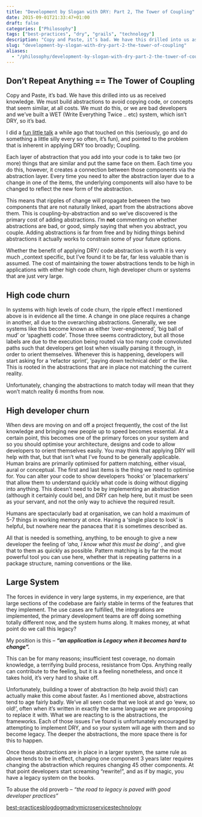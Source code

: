 ```yaml
---
title: "Development by Slogan with DRY: Part 2, The Tower of Coupling"
date: 2015-09-01T21:33:47+01:00
draft: false
categories: ["Philosophy"]
tags: ["best-practices", "dry", "grails", "technology"]
description: "Copy and Paste, it’s bad. We have this drilled into us as received knowledge. We must build abstractions to avoid copying code, or concepts that seem similar, a..."
slug: "development-by-slogan-with-dry-part-2-the-tower-of-coupling"
aliases:
  - "/philosophy/development-by-slogan-with-dry-part-2-the-tower-of-coupling/"
---
```


## Don’t Repeat Anything == The Tower of Coupling

Copy and Paste, it’s bad. We have this drilled into us as received knowledge. We must build abstractions to avoid copying code, or concepts that seem similar, at all costs. We must do this, or we are bad developers and we’ve built a WET (Write Everything Twice .. etc) system, which isn’t DRY, so it’s bad.

I did a [fun little talk](https://skillsmatter.com/skillscasts/4278-development-in-the-large-musings-on-maintaining-a-healthy-codebase-over-the-years) a while ago that touched on this (seriously, go and do something a little silly every so often, it’s fun), and pointed to the problem that is inherent in applying DRY too broadly; Coupling.

Each layer of abstraction that you add into your code is to take two (or more) things that are similar and put the same face on them. Each time you do this, however, it creates a connection between those components via the abstraction layer. Every time you need to alter the abstraction layer due to a change in one of the items, the underlying components will also have to be changed to reflect the new form of the abstraction.

This means that ripples of change will propagate between the two components that are not naturally linked, apart from the abstractions above them. This is coupling-by-abstraction and so we’ve discovered is the primary cost of adding abstractions. I’m **not** commenting on whether abstractions are bad, or good, simply saying that when you abstract, you couple. Adding abstractions is far from free and by hiding things behind abstractions it actually works to constrain some of your future options.

Whether the benefit of applying DRY/ code abstraction is worth it is very much _context specific, but I’ve found it to be far, far less valuable than is assumed. The cost of maintaining the tower abstractions tends to be high in applications with either high code churn, high developer churn or systems that are just very large.

## High code churn

In systems with high levels of code churn, the ripple effect I mentioned above is in evidence all the time. A change in one place requires a change in another, all due to the overarching abstractions. Generally, we see systems like this become known as either ‘over-engineered’, ‘big ball of mud’ or ‘spaghetti code’. Those three seems contradictory, but all those labels are due to the execution being routed via too many code convoluted paths such that developers get lost when visually parsing it through, in order to orient themselves. Whenever this is happening, developers will start asking for a ‘refactor sprint’, ‘paying down technical debt’ or the like. This is rooted in the abstractions that are in place not matching the current reality.

Unfortunately, changing the abstractions to match today will mean that they won’t match reality 6 months from now.

## High developer churn

When devs are moving on and off a project frequently, the cost of the list knowledge and bringing new people up to speed becomes essential. At a certain point, this becomes one of the primary forces on your system and so you should optimise your architecture, designs and code to allow developers to orient themselves easily. You may think that applying DRY will help with that, but that isn’t what I’ve found to be generally applicable. Human brains are primarily optimised for pattern matching, either visual, aural or conceptual. The first and last items is the thing we need to optimise for. You can alter your code to show developers ‘hooks’ or ‘placemarkers’ that allow them to understand quickly what code is doing without digging into anything. This doesn’t need to be by implementing an abstraction (although it certainly could be), and DRY can help here, but it must be seen as your servant, and not the only way to achieve the required result.

Humans are spectacularly bad at organisation, we can hold a maximum of 5-7 things in working memory at once. Having a ‘single place to look’ is helpful, but nowhere near the panacea that it is sometimes described as.

All that is needed is something, anything, to be enough to give a new developer the feeling of _‘aha, I know what this must be doing’_ , and give that to them as quickly as possible. Pattern matching is by far the most powerful tool you can use here, whether that is repeating patterns in a package structure, naming conventions or the like.

## Large System

The forces in evidence in very large systems, in my experience, are that large sections of the codebase are fairly stable in terms of the features that they implement. The use cases are fulfilled, the integrations are implemented, the primary development teams are off doing something totally different now, and the system hums along. It makes money, at what point do we call this legacy?

My position is this – **_“an application is Legacy when it becomes hard to change”._**

This can be for many reasons; insufficient test coverage, no domain knowledge, a terrifying build process, resistance from Ops. Anything really can contribute to the feeling, but it is a feeling nonetheless, and once it takes hold, it’s very hard to shake off.

Unfortunately, building a tower of abstraction (to help avoid this!) can actually make this come about faster. As I mentioned above, abstractions tend to age fairly badly. We’ve all seen code that we look at and go ‘eww, so old!’, often when it’s written in exactly the same language we are proposing to replace it with. What we are reacting to is the abstractions, the frameworks. Each of those issues I’ve found is unfortunately encouraged by attempting to implement DRY, and so your system will age with them and so become legacy. The deeper the abstractions, the more space there is for this to happen.

Once those abstractions are in place in a larger system, the same rule as above tends to be in effect, changing one component 3 years later requires changing the abstraction which requires changing 45 other components. At that point developers start screaming “rewrite!”, and as if by magic, you have a legacy system on the books.

To abuse the old proverb – _“the road to legacy is paved with good developer practices”_

[best-practices](https://daviddawson.me/tag/best-practices/)[blog](https://daviddawson.me/tag/blog/)[dogma](https://daviddawson.me/tag/dogma/)[dry](https://daviddawson.me/tag/dry/)[microservices](https://daviddawson.me/tag/microservices/)[technology](https://daviddawson.me/tag/technology/)
